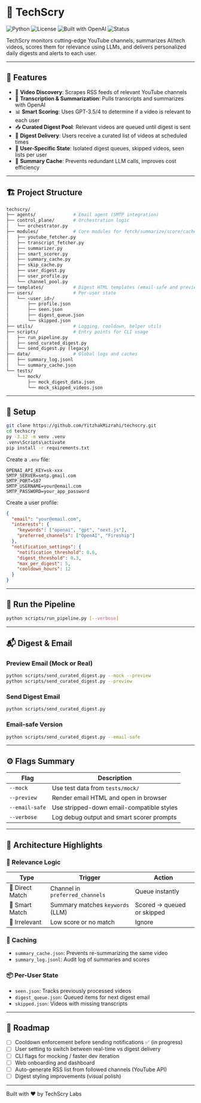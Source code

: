 # 🧠 TechScry

![Python](https://img.shields.io/badge/Python-3.12-blue)
![License](https://img.shields.io/badge/License-MIT-blue)
![Built with OpenAI](https://img.shields.io/badge/Built%20with-OpenAI-ff69b4)
![Status](https://img.shields.io/badge/Status-Active-brightgreen)

TechScry monitors cutting-edge YouTube channels, summarizes AI/tech videos, scores them for relevance using LLMs, and delivers personalized daily digests and alerts to each user.

---

## 🚀 Features

- 🔎 **Video Discovery**: Scrapes RSS feeds of relevant YouTube channels
- 📝 **Transcription & Summarization**: Pulls transcripts and summarizes with OpenAI
- 📊 **Smart Scoring**: Uses GPT-3.5/4 to determine if a video is relevant to each user
- 📥 **Curated Digest Pool**: Relevant videos are queued until digest is sent
- 📧 **Digest Delivery**: Users receive a curated list of videos at scheduled times
- 👤 **User-Specific State**: Isolated digest queues, skipped videos, seen lists per user
- 🧠 **Summary Cache**: Prevents redundant LLM calls, improves cost efficiency

---

## 🏗️ Project Structure

```bash
techscry/
├── agents/              # Email agent (SMTP integration)
├── control_plane/       # Orchestration logic
│   └── orchestrator.py
├── modules/             # Core modules for fetch/summarize/score/cache
│   ├── youtube_fetcher.py
│   ├── transcript_fetcher.py
│   ├── summarizer.py
│   ├── smart_scorer.py
│   ├── summary_cache.py
│   ├── skip_cache.py
│   ├── user_digest.py
│   ├── user_profile.py
│   └── channel_pool.py
├── templates/           # Digest HTML templates (email-safe and preview)
├── users/               # Per-user state
│   └── <user_id>/
│       ├── profile.json
│       ├── seen.json
│       ├── digest_queue.json
│       └── skipped.json
├── utils/               # Logging, cooldown, helper utils
├── scripts/             # Entry points for CLI usage
│   ├── run_pipeline.py
│   ├── send_curated_digest.py
│   └── send_digest.py (legacy)
├── data/                # Global logs and caches
│   ├── summary_log.jsonl
│   └── summary_cache.json
└── tests/
    └── mock/
        ├── mock_digest_data.json
        └── mock_skipped_videos.json
```

---

## 🔧 Setup

```bash
git clone https://github.com/YitzhakMizrahi/techscry.git
cd techscry
py -3.12 -m venv .venv
.venv\Scripts\activate
pip install -r requirements.txt
```

Create a `.env` file:

```env
OPENAI_API_KEY=sk-xxx
SMTP_SERVER=smtp.gmail.com
SMTP_PORT=587
SMTP_USERNAME=your@email.com
SMTP_PASSWORD=your_app_password
```

Create a user profile:

```json
{
  "email": "your@email.com",
  "interests": {
    "keywords": ["openai", "gpt", "next.js"],
    "preferred_channels": ["OpenAI", "Fireship"]
  },
  "notification_settings": {
    "notification_threshold": 0.6,
    "digest_threshold": 0.3,
    "max_per_digest": 5,
    "cooldown_hours": 12
  }
}
```

---

## 🧪 Run the Pipeline

```bash
python scripts/run_pipeline.py [--verbose]
```

---

## 📬 Digest & Email

### Preview Email (Mock or Real)

```bash
python scripts/send_curated_digest.py --mock --preview
python scripts/send_curated_digest.py --preview
```

### Send Digest Email

```bash
python scripts/send_curated_digest.py
```

### Email-safe Version

```bash
python scripts/send_curated_digest.py --email-safe
```

---

## ⚙️ Flags Summary

| Flag           | Description                               |
| -------------- | ----------------------------------------- |
| `--mock`       | Use test data from `tests/mock/`          |
| `--preview`    | Render email HTML and open in browser     |
| `--email-safe` | Use stripped-down email-compatible styles |
| `--verbose`    | Log debug output and smart scorer prompts |

---

## 🧠 Architecture Highlights

### 🧩 Relevance Logic

| Type            | Trigger                          | Action                     |
| --------------- | -------------------------------- | -------------------------- |
| 🔔 Direct Match | Channel in `preferred_channels`  | Queue instantly            |
| 🧠 Smart Match  | Summary matches `keywords` (LLM) | Scored → queued or skipped |
| 🙅 Irrelevant   | Low score or no match            | Ignore                     |

### 💾 Caching

- `summary_cache.json`: Prevents re-summarizing the same video
- `summary_log.jsonl`: Audit log of summaries and scores

### 📦 Per-User State

- `seen.json`: Tracks previously processed videos
- `digest_queue.json`: Queued items for next digest email
- `skipped.json`: Videos with missing transcripts

---

## 🧭 Roadmap

- [ ] Cooldown enforcement before sending notifications ✅ (in progress)
- [ ] User setting to switch between real-time vs digest delivery
- [ ] CLI flags for mocking / faster dev iteration
- [ ] Web onboarding and dashboard
- [ ] Auto-generate RSS list from followed channels (YouTube API)
- [ ] Digest styling improvements (visual polish)

---

Built with ❤️ by TechScry Labs
